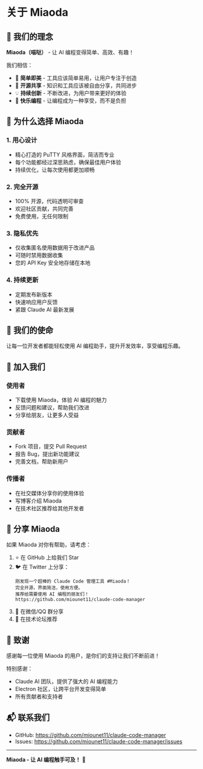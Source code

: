 # 关于 Miaoda

## 🌟 我们的理念

**Miaoda（喵哒）** - 让 AI 编程变得简单、高效、有趣！

我们相信：
- 🚀 **简单即美** - 工具应该简单易用，让用户专注于创造
- 🤝 **开源共享** - 知识和工具应该被自由分享，共同进步
- 💡 **持续创新** - 不断改进，为用户带来更好的体验
- 🌈 **快乐编程** - 让编程成为一种享受，而不是负担

## 💖 为什么选择 Miaoda

### 1. 用心设计
- 精心打造的 PuTTY 风格界面，简洁而专业
- 每个功能都经过深思熟虑，确保最佳用户体验
- 持续优化，让每次使用都更加顺畅

### 2. 完全开源
- 100% 开源，代码透明可审查
- 欢迎社区贡献，共同完善
- 免费使用，无任何限制

### 3. 隐私优先
- 仅收集匿名使用数据用于改进产品
- 可随时禁用数据收集
- 您的 API Key 安全地存储在本地

### 4. 持续更新
- 定期发布新版本
- 快速响应用户反馈
- 紧跟 Claude AI 最新发展

## 🎯 我们的使命

让每一位开发者都能轻松使用 AI 编程助手，提升开发效率，享受编程乐趣。

## 🤗 加入我们

### 使用者
- 下载使用 Miaoda，体验 AI 编程的魅力
- 反馈问题和建议，帮助我们改进
- 分享给朋友，让更多人受益

### 贡献者
- Fork 项目，提交 Pull Request
- 报告 Bug，提出新功能建议
- 完善文档，帮助新用户

### 传播者
- 在社交媒体分享你的使用体验
- 写博客介绍 Miaoda
- 在技术社区推荐给其他开发者

## 📢 分享 Miaoda

如果 Miaoda 对你有帮助，请考虑：

1. ⭐ 在 GitHub 上给我们 Star
2. 🐦 在 Twitter 上分享：
   ```
   刚发现一个超棒的 Claude Code 管理工具 #Miaoda！
   完全开源，界面简洁，使用方便。
   推荐给需要使用 AI 编程的朋友们！
   https://github.com/miounet11/claude-code-manager
   ```
3. 📱 在微信/QQ 群分享
4. 💬 在技术论坛推荐

## 🙏 致谢

感谢每一位使用 Miaoda 的用户，是你们的支持让我们不断前进！

特别感谢：
- Claude AI 团队，提供了强大的 AI 编程能力
- Electron 社区，让跨平台开发变得简单
- 所有贡献者和支持者

## 📬 联系我们

- GitHub: https://github.com/miounet11/claude-code-manager
- Issues: https://github.com/miounet11/claude-code-manager/issues

---

**Miaoda - 让 AI 编程触手可及！** 🚀